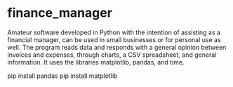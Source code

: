 # finance_manager
Amateur software developed in Python with the intention of assisting as a financial manager, can be used in small businesses or for personal use as well. 
The program reads data and responds with a general opinion between invoices and expenses, through charts, a CSV spreadsheet, and general information. It uses the libraries matplotlib, pandas, and time.


pip install pandas
pip install matplotlib
